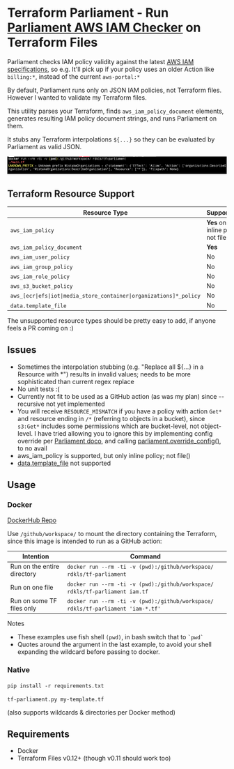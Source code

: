 # Terraform Parliament -  Run [Parliament AWS IAM Checker](https://github.com/duo-labs/parliament) on Terraform Files

Parliament checks IAM policy validity against the latest [AWS IAM specifications](https://docs.aws.amazon.com/IAM/latest/UserGuide/reference_policies_elements.html), so e.g. It'll pick up if your policy uses an older Action like `billing:*`, instead of the current `aws-portal:*`

By default, Parliament runs only on JSON IAM policies, not Terraform files. However I wanted to validate my Terraform files.

This utility parses your Terraform, finds `aws_iam_policy_document` elements, generates resulting IAM policy document strings, and runs Parliament on them.

It stubs any Terraform interpolations `${...}` so  they can be evaluated by Parliament as valid JSON.

![Example run](/doc/img/parliament-test-run.png)

## Terraform Resource Support

Resource Type | Supported?
-|-
`aws_iam_policy` | **Yes**  only inline policy not file()
`aws_iam_policy_document` | **Yes**
`aws_iam_user_policy` | No
`aws_iam_group_policy` | No
`aws_iam_role_policy` | No
`aws_s3_bucket_policy` | No
`aws_[ecr\|efs\|iot\|media_store_container\|organizations]*_policy` | No
`data.template_file` | No

The unsupported resource types should be pretty easy to add, if anyone feels a PR coming on :)

## Issues

- Sometimes the interpolation stubbing (e.g. "Replace all ${...} in a Resource with *") results in invalid values; needs to be more sophisticated than current regex replace
- No unit tests :(
- Currently not fit to be used as a GitHub action (as was my plan) since --recursive not yet implemented
- You will receive `RESOURCE_MISMATCH` if you have a policy with action `Get*` and resource ending in `/*` (referring to objects in a bucket), since `s3:Get*` includes some permissions which are bucket-level, not object-level. I have tried allowing you to ignore this by implementing config override per [Parliament doco](https://github.com/duo-labs/parliament#custom-config-file), and calling [parliament.override_config()](https://github.com/duo-labs/parliament/blob/master/parliament/cli.py#L327), to no avail
- aws_iam_policy is supported, but only inline policy; not file()
- [data.template_file](https://learn.hashicorp.com/terraform/aws/iam-policy#template_file-data-source) not supported

## Usage

### Docker

[DockerHub Repo](https://hub.docker.com/repository/docker/rdkls/tf-parliament)

Use `/github/workspace/` to mount the directory containing the Terraform, since this image is intended to run as a GitHub action:

Intention|Command
-|-
Run on the entire directory|`docker run --rm -ti -v (pwd):/github/workspace/ rdkls/tf-parliament`
Run on one file|`docker run --rm -ti -v (pwd):/github/workspace/ rdkls/tf-parliament iam.tf`
Run on some TF files only|`docker run --rm -ti -v (pwd):/github/workspace/ rdkls/tf-parliament 'iam-*.tf'`

Notes
- These examples use fish shell `(pwd)`, in bash switch that to ``` `pwd` ```
- Quotes around the argument in the last example, to avoid your shell expanding the wildcard before passing to docker.

### Native

`pip install -r requirements.txt`

`tf-parliament.py my-template.tf`

(also supports wildcards & directories per Docker method)

## Requirements

- Docker
- Terraform Files v0.12+ (though v0.11 should work too)
